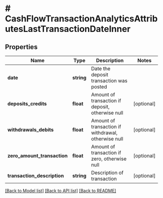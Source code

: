 # # CashFlowTransactionAnalyticsAttributesLastTransactionDateInner

## Properties

Name | Type | Description | Notes
------------ | ------------- | ------------- | -------------
**date** | **string** | Date the deposit transaction was posted |
**deposits_credits** | **float** | Amount of transaction if deposit, otherwise null | [optional]
**withdrawals_debits** | **float** | Amount of transaction if withdrawal, otherwise null | [optional]
**zero_amount_transaction** | **float** | Amount of transaction if zero, otherwise null | [optional]
**transaction_description** | **string** | Description of transaction | [optional]

[[Back to Model list]](../../README.md#models) [[Back to API list]](../../README.md#endpoints) [[Back to README]](../../README.md)
